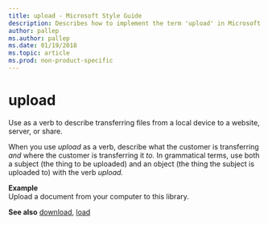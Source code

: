 ```yaml
---
title: upload - Microsoft Style Guide
description: Describes how to implement the term 'upload' in Microsoft content and provides an example of using the term 'upload' in content.
author: pallep
ms.author: pallep
ms.date: 01/19/2018
ms.topic: article
ms.prod: non-product-specific
---
```


# upload

Use as a verb to describe transferring files from a local device to a website, server, or share. 

When you use *upload* as a verb, describe what the customer is transferring *and* where the customer is transferring it *to.* In
grammatical terms, use both a subject (the thing to be uploaded) and an
object (the thing the subject is uploaded to) with the verb *upload.*

**Example**  
Upload a document from your computer to this library. 

**See also** [download](~/a-z-word-list-term-collections/d/download.md), [load](~/a-z-word-list-term-collections/l/load.md)
